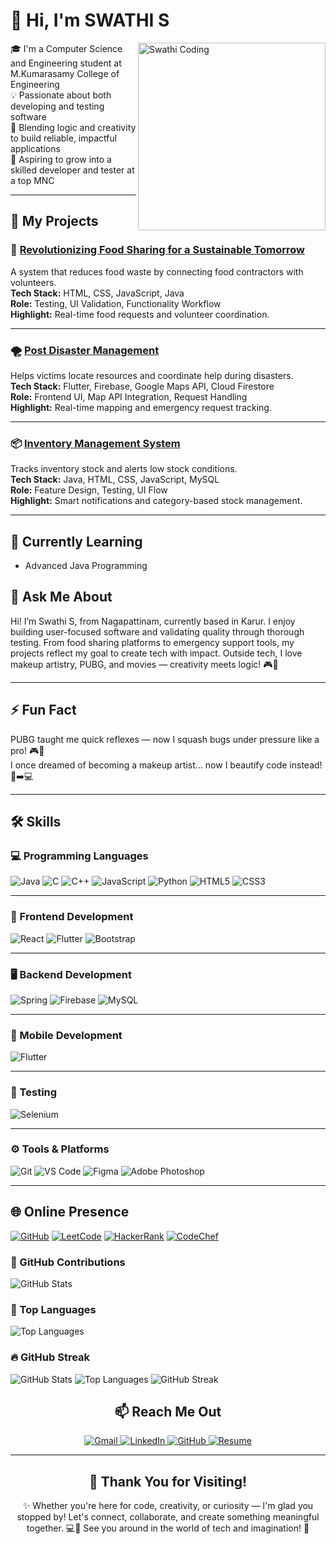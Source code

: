 # 👋 Hi, I'm SWATHI S

<img src="https://img.freepik.com/premium-photo/programmer-woman-coding-computer-coder-girl_1168123-42920.jpg" alt="Swathi Coding" width="300" align="right"/>

🎓 I'm a Computer Science and Engineering student at M.Kumarasamy College of Engineering  
💡 Passionate about both developing and testing software  
🎯 Blending logic and creativity to build reliable, impactful applications  
🚀 Aspiring to grow into a skilled developer and tester at a top MNC

---

## 🔭 My Projects

### 🚛 [Revolutionizing Food Sharing for a Sustainable Tomorrow](https://github.com/sekarswathi02#)
A system that reduces food waste by connecting food contractors with volunteers.  
**Tech Stack:** HTML, CSS, JavaScript, Java  
**Role:** Testing, UI Validation, Functionality Workflow  
**Highlight:** Real-time food requests and volunteer coordination.

---

### 🌪️ [Post Disaster Management](https://github.com/sekarswathi02#)
Helps victims locate resources and coordinate help during disasters.  
**Tech Stack:** Flutter, Firebase, Google Maps API, Cloud Firestore  
**Role:** Frontend UI, Map API Integration, Request Handling  
**Highlight:** Real-time mapping and emergency request tracking.

---

### 📦 [Inventory Management System](https://github.com/sekarswathi02#)
Tracks inventory stock and alerts low stock conditions.  
**Tech Stack:** Java, HTML, CSS, JavaScript, MySQL  
**Role:** Feature Design, Testing, UI Flow  
**Highlight:** Smart notifications and category-based stock management.

---

## 🌱 Currently Learning
- Advanced Java Programming

## 💬 Ask Me About
Hi! I’m Swathi S, from Nagapattinam, currently based in Karur. I enjoy building user-focused software and validating quality through thorough testing. From food sharing platforms to emergency support tools, my projects reflect my goal to create tech with impact. Outside tech, I love makeup artistry, PUBG, and movies — creativity meets logic! 🎮💄

---

## ⚡ Fun Fact
PUBG taught me quick reflexes — now I squash bugs under pressure like a pro! 🎮🐞  
I once dreamed of becoming a makeup artist... now I beautify code instead! 💄➡️💻

---

## 🛠️ Skills

### 💻 Programming Languages  
![Java](https://img.shields.io/badge/Java-007396?style=for-the-badge&logo=java&logoColor=white)
![C](https://img.shields.io/badge/C-00599C?style=for-the-badge&logo=c&logoColor=white)
![C++](https://img.shields.io/badge/C++-00599C?style=for-the-badge&logo=cplusplus&logoColor=white)
![JavaScript](https://img.shields.io/badge/JavaScript-F7DF1E?style=for-the-badge&logo=javascript&logoColor=black)
![Python](https://img.shields.io/badge/Python-3776AB?style=for-the-badge&logo=python&logoColor=white)
![HTML5](https://img.shields.io/badge/HTML5-E34F26?style=for-the-badge&logo=html5&logoColor=white)
![CSS3](https://img.shields.io/badge/CSS3-1572B6?style=for-the-badge&logo=css3&logoColor=white)

---

### 🎨 Frontend Development  
![React](https://img.shields.io/badge/React-20232A?style=for-the-badge&logo=react&logoColor=61DAFB)
![Flutter](https://img.shields.io/badge/Flutter-02569B?style=for-the-badge&logo=flutter&logoColor=white)
![Bootstrap](https://img.shields.io/badge/Bootstrap-563D7C?style=for-the-badge&logo=bootstrap&logoColor=white)

---

### 🖥️ Backend Development  
![Spring](https://img.shields.io/badge/Spring-6DB33F?style=for-the-badge&logo=spring&logoColor=white)
![Firebase](https://img.shields.io/badge/Firebase-FFCA28?style=for-the-badge&logo=firebase&logoColor=black)
![MySQL](https://img.shields.io/badge/MySQL-005C84?style=for-the-badge&logo=mysql&logoColor=white)

---

### 📱 Mobile Development  
![Flutter](https://img.shields.io/badge/Flutter-02569B?style=for-the-badge&logo=flutter&logoColor=white)

---

### 🧪 Testing  
![Selenium](https://img.shields.io/badge/Selenium-43B02A?style=for-the-badge&logo=selenium&logoColor=white)

---

### ⚙️ Tools & Platforms  
![Git](https://img.shields.io/badge/Git-F05032?style=for-the-badge&logo=git&logoColor=white)
![VS Code](https://img.shields.io/badge/VS_Code-007ACC?style=for-the-badge&logo=visual-studio-code&logoColor=white)
![Figma](https://img.shields.io/badge/Figma-F24E1E?style=for-the-badge&logo=figma&logoColor=white)
![Adobe Photoshop](https://img.shields.io/badge/Photoshop-31A8FF?style=for-the-badge&logo=adobe-photoshop&logoColor=white)

---

## 🌐 Online Presence
[![GitHub](https://img.shields.io/badge/GitHub-100000?style=for-the-badge&logo=github&logoColor=white)](https://github.com/sekarswathi02)
[![LeetCode](https://img.shields.io/badge/LeetCode-FFA116?style=for-the-badge&logo=leetcode&logoColor=black)](https://leetcode.com/u/swathi_sekar12/)
[![HackerRank](https://img.shields.io/badge/HackerRank-2EC866?style=for-the-badge&logo=hackerrank&logoColor=white)](https://www.hackerrank.com/profile/swathisekar_0201)
[![CodeChef](https://img.shields.io/badge/CodeChef-5B4638?style=for-the-badge&logo=codechef&logoColor=white)](https://www.codechef.com/users/swathi_020203)


### 🧮 GitHub Contributions
![GitHub Stats](https://github-readme-stats.vercel.app/api?username=sekarswathi02&show_icons=true&theme=radical&border_radius=10&custom_title=Swathi's+GitHub+Stats)

### 📌 Top Languages
![Top Languages](https://github-readme-stats.vercel.app/api/top-langs/?username=sekarswathi02&layout=compact&theme=radical&border_radius=10)

### 🔥 GitHub Streak

![GitHub Stats](https://github-readme-stats.vercel.app/api?username=sekarswathi02&show_icons=true&theme=radical)
![Top Languages](https://github-readme-stats.vercel.app/api/top-langs/?username=sekarswathi02&layout=compact&theme=radical)
![GitHub Streak](https://github-readme-streak-stats.herokuapp.com/?user=sekarswathi02&theme=radical)

<h2 align="center">📫 Reach Me Out</h2>

<p align="center">
  <a href="mailto:swathisekar.020203@gmail.com">
    <img src="https://img.shields.io/badge/Gmail-D14836?style=for-the-badge&logo=gmail&logoColor=white" alt="Gmail">
  </a>
  <a href="https://www.linkedin.com/in/swathi-sekarr02/">
    <img src="https://img.shields.io/badge/LinkedIn-0077B5?style=for-the-badge&logo=linkedin&logoColor=white" alt="LinkedIn">
  </a>
  <a href="https://github.com/sekarswathi02">
    <img src="https://img.shields.io/badge/GitHub-100000?style=for-the-badge&logo=github&logoColor=white" alt="GitHub">
  </a>
  <a href="https://drive.google.com/file/d/1JuNHXjAWf4spYhOkyyDgoQFKVf_xgVoj/view?usp=drive_link">
    <img src="https://img.shields.io/badge/Resume-4285F4?style=for-the-badge&logo=google-drive&logoColor=white" alt="Resume">
  </a>
</p>

---

<h2 align="center">🙏 Thank You for Visiting!</h2>

<p align="center">
✨ Whether you're here for code, creativity, or curiosity — I'm glad you stopped by!  
Let's connect, collaborate, and create something meaningful together. 💻💄  
See you around in the world of tech and imagination! 🚀
</p>





